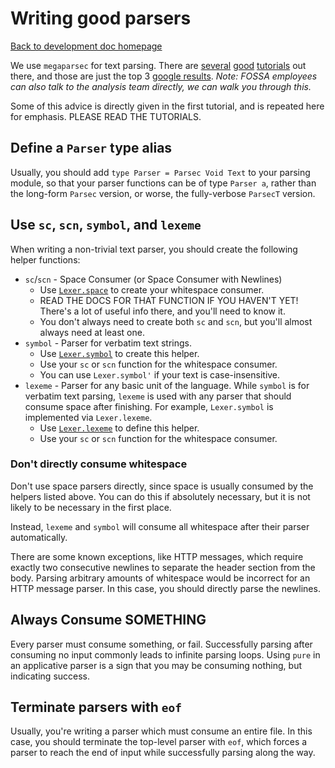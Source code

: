 # Writing good parsers

[Back to development doc homepage](README.md)

We use `megaparsec` for text parsing.  There are [several][tut1] [good][tut2] [tutorials][tut3] out there, and those are just the top 3
[google results](https://www.google.com/search?q=megaparsec+tutorial).  *Note: FOSSA employees can also talk to the analysis team directly, we can walk you through this.*

[tut1]: https://markkarpov.com/tutorial/megaparsec.html
[tut2]: https://web.archive.org/web/20220516032908/https://mmhaskell.com/parsing/megaparsec
[tut3]: https://github.com/mrkkrp/megaparsec-site/blob/master/tutorials/parsing-simple-imperative-language.md

Some of this advice is directly given in the first tutorial, and is repeated here for emphasis.  PLEASE READ THE TUTORIALS.

## Define a `Parser` type alias

Usually, you should add `type Parser = Parsec Void Text` to your parsing module, so that your parser functions can be of type `Parser a`, rather than
the long-form `Parsec` version, or worse, the fully-verbose `ParsecT` version.

## Use `sc`, `scn`, `symbol`, and `lexeme`

When writing a non-trivial text parser, you should create the following helper functions:

- `sc`/`scn` - Space Consumer (or Space Consumer with Newlines)
  - Use [`Lexer.space`](https://hackage.haskell.org/package/megaparsec-9.1.0/docs/Text-Megaparsec-Char-Lexer.html#v:space) to create your whitespace consumer.
  - READ THE DOCS FOR THAT FUNCTION IF YOU HAVEN'T YET!  There's a lot of useful info there, and you'll need to know it.
  - You don't always need to create both `sc` and `scn`, but you'll almost always need at least one.
- `symbol` - Parser for verbatim text strings.
  - Use [`Lexer.symbol`](https://hackage.haskell.org/package/megaparsec-9.1.0/docs/Text-Megaparsec-Char-Lexer.html#v:symbol) to create this helper.
  - Use your `sc` or `scn` function for the whitespace consumer.
  - You can use `Lexer.symbol'` if your text is case-insensitive.
- `lexeme` - Parser for any basic unit of the language.  While `symbol` is for verbatim text parsing, `lexeme` is used with any parser that should consume space
  after finishing.  For example, `Lexer.symbol` is implemented via `Lexer.lexeme`.
  - Use [`Lexer.lexeme`](https://hackage.haskell.org/package/megaparsec-9.1.0/docs/Text-Megaparsec-Char-Lexer.html#v:lexeme) to define this helper.
  - Use your `sc` or `scn` function for the whitespace consumer.

### Don't directly consume whitespace

Don't use space parsers directly, since space is usually consumed by the helpers listed above.
You can do this if absolutely necessary, but it is not likely to be necessary in the first place.

Instead, `lexeme` and `symbol` will consume all whitespace after their parser automatically.

There are some known exceptions, like HTTP messages, which require exactly two consecutive newlines to
separate the header section from the body.  Parsing arbitrary amounts of whitespace would be incorrect
for an HTTP message parser. In this case, you should directly parse the newlines.

## Always Consume SOMETHING

Every parser must consume something, or fail.  Successfully parsing after consuming no input commonly leads to
infinite parsing loops.  Using `pure` in an applicative parser is a sign that you may be consuming nothing, but
indicating success.

## Terminate parsers with `eof`

Usually, you're writing a parser which must consume an entire file.  In this case, you should terminate the top-level parser with
`eof`, which forces a parser to reach the end of input while successfully parsing along the way.
